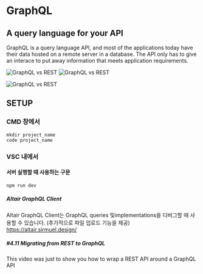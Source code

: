 # GraphQL

## A query language for your API

GraphQL is a query language API, and most of the applications today have their data hosted on a remote server in a database. The API only has to give an interace to put away information that meets application requirements.

![GraphQL vs REST](https://www.mobilelive.ca/wp-content/uploads/2022/08/GraphQL_Image1.jpg])
![GraphQL vs REST](https://www.mobilelive.ca/wp-content/uploads/2022/08/GraphQL_Image3.jpg)

![GraphQL vs REST](https://www.mobilelive.ca/blog/graphql-vs-rest-what-you-didnt-know#:~:text=GraphQL%20organized%20in%20terms%20of,data%20with%20multiple%20API%20calls)

## SETUP

### CMD 창에서

    mkdir project_name
    code project_name

### VSC 내에서

#### 서버 실행할 때 사용하는 구문

    npm run dev

##### Altair GraphQL Client

Altair GraphQL Client는 GraphQL queries 및implementations을 디버그할 때 사용할 수 있습니다. (추가적으로 파일 업로드 기능을 제공)
https://altair.sirmuel.design/

##### #4.11 Migrating from REST to GraphQL

This video was just to show you how to wrap a REST API around a GraphQL API
